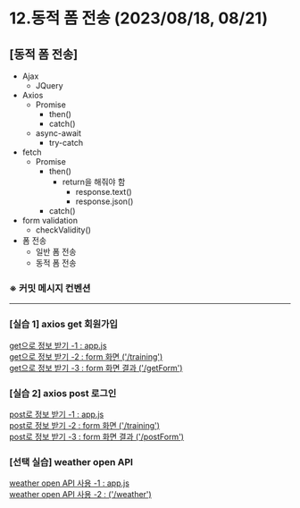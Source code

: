 # 12.동적 폼 전송 (2023/08/18, 08/21)

## [동적 폼 전송]

- Ajax
  - JQuery
- Axios
  - Promise
    - then()
    - catch()
  - async-await
    - try-catch
- fetch
  - Promise
    - then()
      - return을 해줘야 함
        - response.text()
        - response.json()
    - catch()
- form validation
  - checkValidity()
- 폼 전송
  - 일반 폼 전송
  - 동적 폼 전송

### ※ 커밋 메시지 컨벤션

---

### \[실습 1] axios get 회원가입

[get으로 정보 받기 -1 : app.js](./app.js) <br>
[get으로 정보 받기 -2 : form 화면 ('/training')](./views/training.ejs) <br>
[get으로 정보 받기 -3 : form 화면 결과 ('/getForm')](./views/getInfo.ejs) <br>

### \[실습 2] axios post 로그인

[post로 정보 받기 -1 : app.js](./app.js) <br>
[post로 정보 받기 -2 : form 화면 ('/training')](./views/training.ejs) <br>
[post로 정보 받기 -3 : form 화면 결과 ('/postForm')](./views/postInfo.ejs) <br>

### \[선택 실습] weather open API

[weather open API 사용 -1 : app.js](./app.js) <br>
[weather open API 사용 -2 : ('/weather')](./views/weather.ejs) <br>
